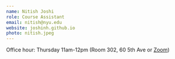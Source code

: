 ```yaml
---
name: Nitish Joshi 
role: Course Assistant
email: nitish@nyu.edu 
website: joshinh.github.io
photo: nitish.jpeg 
---
```


Office hour: Thursday 11am-12pm (Room 302, 60 5th Ave or [Zoom](https://nyu.zoom.us/j/3910941172))
